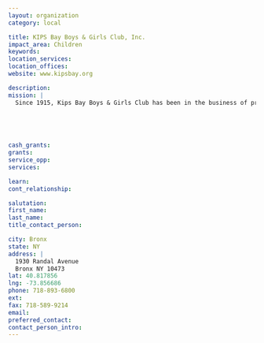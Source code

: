 ```yaml
---
layout: organization
category: local

title: KIPS Bay Boys & Girls Club, Inc.
impact_area: Children
keywords: 
location_services: 
location_offices: 
website: www.kipsbay.org

description: 
mission: |
  Since 1915, Kips Bay Boys & Girls Club has been in the business of promoting juvenile development and preventing juvenile delinquency among the youth of New York City. In pursuit of this mission, Kips Bay is organized to help young people recognize and achieve their potential for growth and development and to attain the skills necessary for living in a complex urban environment.

  

  

cash_grants: 
grants: 
service_opp: 
services: 

learn: 
cont_relationship: 

salutation: 
first_name: 
last_name: 
title_contact_person: 

city: Bronx
state: NY
address: |
  1930 Randal Avenue     
  Bronx NY 10473
lat: 40.817856
lng: -73.856686
phone: 718-893-6800
ext: 
fax: 718-589-9214
email: 
preferred_contact: 
contact_person_intro: 
---
```

